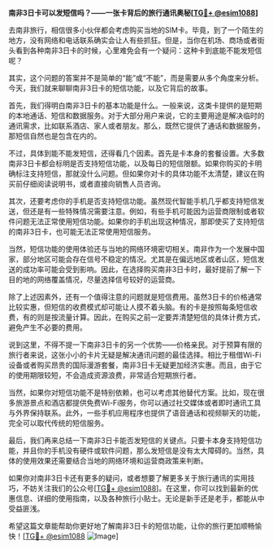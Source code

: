 **南非3日卡可以发短信吗？——一张卡背后的旅行通讯奥秘[[TG💪+ @esim1088](https://t.me/s/esim1088)]**

去南非旅行，相信很多小伙伴都会考虑购买当地的SIM卡。毕竟，到了一个陌生的地方，没有网络和电话联系确实会让人有些抓狂。但是，当你在机场、商场或者街头看到各种南非3日卡的时候，心里难免会有一个疑问：这种卡到底能不能发短信呢？

其实，这个问题的答案并不是简单的“能”或“不能”，而是需要从多个角度来分析。今天，我们就来聊聊南非3日卡的短信功能，以及它背后的故事。

首先，我们得明白南非3日卡的基本功能是什么。一般来说，这类卡提供的是短期的本地通话、短信和数据服务。对于大部分用户来说，它的主要用途是解决临时的通讯需求，比如联系酒店、家人或者朋友。那么，既然它提供了通话和数据服务，那短信自然也是包含在内的。

不过，具体到能不能发短信，还得看几个因素。首先是卡本身的套餐设置。大多数南非3日卡都会标明是否支持短信功能，以及每日的短信限额。如果你购买的卡明确标注支持短信，那就没什么问题。但如果你对卡的具体功能不太清楚，建议在购买前仔细阅读说明书，或者直接向销售人员咨询。

其次，还要考虑你的手机是否支持短信功能。虽然现代智能手机几乎都支持短信发送，但还是有一些特殊情况需要注意。例如，有些手机可能因为运营商限制或者软件问题无法正常使用短信功能。如果你的手机出现这种情况，那即使买了支持短信的南非3日卡，也可能无法正常使用短信服务。

当然，短信功能的使用体验还与当地的网络环境密切相关。南非作为一个发展中国家，部分地区可能会存在信号不稳定的情况。尤其是在偏远地区或者山区，短信发送的成功率可能会受到影响。因此，在选择购买南非3日卡时，最好提前了解一下目的地的网络覆盖情况，尽量选择信号较好的运营商。

除了上述因素外，还有一个值得注意的问题就是短信费用。虽然3日卡的价格通常比较实惠，但短信的收费模式却可能让人摸不着头脑。有的卡是按照每条短信收费，有的则是按流量计算。因此，在购买之前一定要弄清楚短信的具体计费方式，避免产生不必要的费用。

说到这里，不得不提一下南非3日卡的另一个优势——价格亲民。对于预算有限的旅行者来说，这张小小的卡片无疑是解决通讯问题的最佳选择。相比于租借Wi-Fi设备或者购买昂贵的国际漫游套餐，南非3日卡无疑更加经济实惠。而且，由于它的使用期限较短，不会造成资源浪费，非常适合短期旅行者。

当然，如果你对短信功能不是特别依赖，也可以考虑其他替代方案。比如，现在很多旅游景点和酒店都提供免费Wi-Fi服务，你可以通过社交媒体或者即时通讯工具与外界保持联系。此外，一些手机应用程序也提供了语音通话和视频聊天的功能，完全可以取代传统的短信服务。

最后，我们再来总结一下南非3日卡能否发短信的关键点。只要卡本身支持短信功能，并且你的手机没有硬件或软件问题，那么发短信是没有太大障碍的。当然，具体的使用效果还需要结合当地的网络环境和运营商政策来判断。

如果你对南非3日卡还有更多的疑问，或者想要了解更多关于旅行通讯的实用技巧，不妨关注我们的公众号[[TG💪+ @esim1088](https://t.me/s/esim1088)]。在这里，你可以找到最新的优惠信息、详细的使用指南，以及各种旅行小贴士。无论是新手还是老手，都能从中受益匪浅。

希望这篇文章能帮助你更好地了解南非3日卡的短信功能，让你的旅行更加顺畅愉快！[[TG💪+ @esim1088](https://t.me/s/esim1088) ![Image](https://i.postimg.cc/4NQfJmqS/Snipaste-2025-05-13-00-14-12.png)]